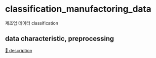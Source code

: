 # classification_manufactoring_data
제조업 데이터 classification

## data characteristic, preprocessing

  [📃 description ](https://github.com/mong-head/classification_manufactoring_data/blob/master/document/preprocessing.pdf)


